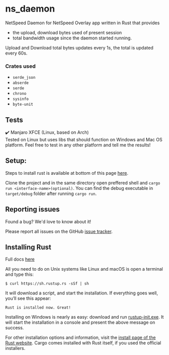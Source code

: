 # ns_daemon
NetSpeed Daemon for NetSpeed Overlay app written in Rust that provides 
- the upload, download bytes used of present session 
- total bandwidth usage since the daemon started running. 

Upload and Download total bytes updates every 1s, the total is updated every 60s.

### Crates used
- `serde_json`
- `abserde`
- `serde`
- `chrono`
- `sysinfo `
- `byte-unit `

## Tests
✔️ Manjaro XFCE (Linux, based on Arch)  
Tested on Linux but uses libs that should function on Windows and Mac OS platform. Feel free to test in any other platform and tell me the results! 
  
## Setup:
Steps to install rust is available at bottom of this page [here](https://github.com/visnkmr/ns_daemon/edit/main/README.md#installing-rust). 

Clone the project and in the same directory open preffered shell and `cargo run <interface-name>(optional)`. You can find the debug executable in `target/debug` folder after running `cargo run`.
  
## Reporting issues

Found a bug? We'd love to know about it!

Please report all issues on the GitHub [issue tracker][issues].

[issues]: https://github.com/visnkmr/ns_daemon/issues

## Installing Rust
Full docs [here](https://web.mit.edu/rust-lang_v1.25/arch/amd64_ubuntu1404/share/doc/rust/html/book/first-edition/getting-started.html#installing-rust)

All you need to do on Unix systems like Linux and macOS is open a terminal and type this:

`$ curl https://sh.rustup.rs -sSf | sh`

It will download a script, and start the installation. If everything goes well, you’ll see this appear:

`Rust is installed now. Great! `

Installing on Windows is nearly as easy: download and run [rustup-init.exe](https://win.rustup.rs/). It will start the installation in a console and present the above message on success.

For other installation options and information, visit the [install page of the Rust website](https://www.rust-lang.org/install.html).
Cargo comes installed with Rust itself, if you used the official installers.
